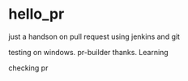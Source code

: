# hello_pr

just a handson on pull request using jenkins and git

testing on windows.
 pr-builder
thanks.
Learning


checking pr 


